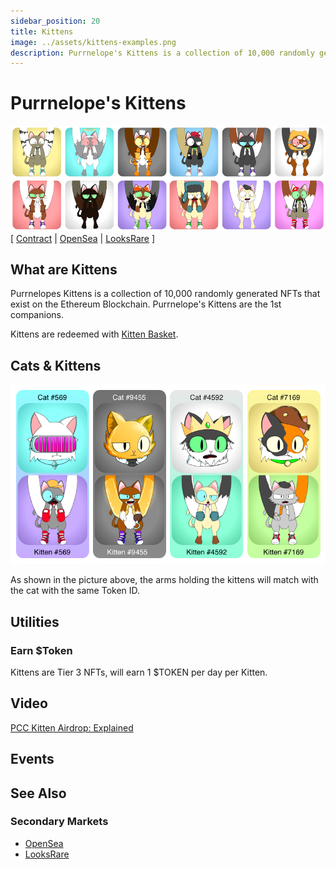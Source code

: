 ```yaml
---
sidebar_position: 20
title: Kittens
image: ../assets/kittens-examples.png
description: Purrnelope's Kittens is a collection of 10,000 randomly generated NFTs that exist on the Ethereum Blockchain. Purrnelope's Kittens are the 1st companions.
---
```


# Purrnelope's Kittens

![](../assets/kittens-examples.png)
[
[Contract](https://etherscan.io/address/0x0c6218d95735d3e12ae7c4703106e4b8e0b61010) |
[OpenSea](https://opensea.io/collection/purrnelopes-kittens) |
[LooksRare](https://looksrare.org/collections/0x0c6218D95735d3E12AE7C4703106E4b8e0b61010)
]

## What are Kittens

Purrnelopes Kittens is a collection of 10,000 randomly generated NFTs that exist on the Ethereum Blockchain. Purrnelope's Kittens are the 1st companions.

Kittens are redeemed with [Kitten Basket](../kittyvalut-purrks/2-kitten-basket.md).

## Cats & Kittens

![](../assets/cats-kittens.png)

As shown in the picture above, the arms holding the kittens will match with the cat with the same Token ID.

## Utilities

### Earn $Token

Kittens are Tier 3 NFTs, will earn 1 $TOKEN per day per Kitten.

## Video

[PCC Kitten Airdrop: Explained](/posts/explained/202112-kitten-airdrop)

## Events

## See Also

### Secondary Markets

- [OpenSea](https://opensea.io/collection/purrnelopes-kittens)
- [LooksRare](https://looksrare.org/collections/0x0c6218D95735d3E12AE7C4703106E4b8e0b61010)
